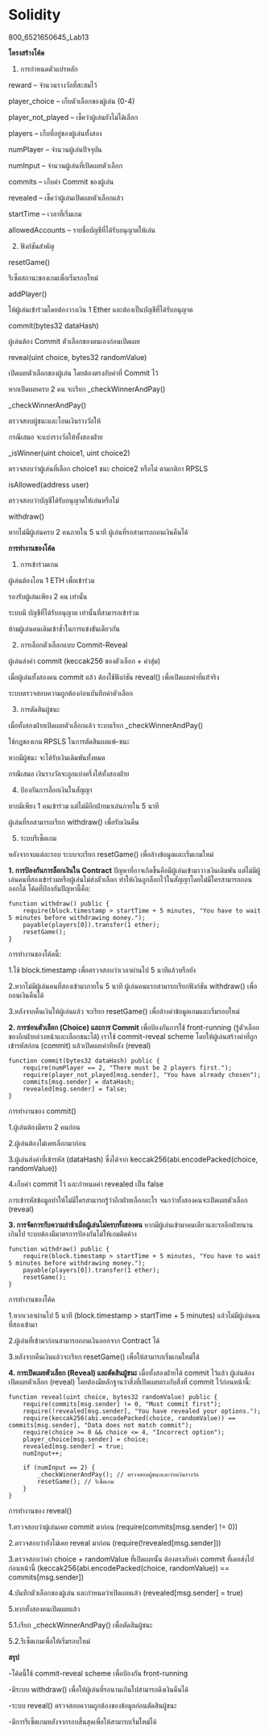 # Solidity

800_6521650645_Lab13

**โครงสร้างโค้ด**

1. การกำหนดตัวแปรหลัก

reward – จำนวนรางวัลที่สะสมไว้

player_choice – เก็บตัวเลือกของผู้เล่น (0-4)

player_not_played – เช็คว่าผู้เล่นยังไม่ได้เลือก

players – เก็บที่อยู่ของผู้เล่นทั้งสอง

numPlayer – จำนวนผู้เล่นปัจจุบัน

numInput – จำนวนผู้เล่นที่เปิดเผยตัวเลือก

commits – เก็บค่า Commit ของผู้เล่น

revealed – เช็คว่าผู้เล่นเปิดเผยตัวเลือกแล้ว

startTime – เวลาที่เริ่มเกม

allowedAccounts – รายชื่อบัญชีที่ได้รับอนุญาตให้เล่น

2. ฟังก์ชันสำคัญ

resetGame()

รีเซ็ตสถานะของเกมเพื่อเริ่มรอบใหม่

addPlayer()

ให้ผู้เล่นเข้าร่วมโดยต้องวางเงิน 1 Ether และต้องเป็นบัญชีที่ได้รับอนุญาต

commit(bytes32 dataHash)

ผู้เล่นต้อง Commit ตัวเลือกของตนเองก่อนเปิดเผย

reveal(uint choice, bytes32 randomValue)

เปิดเผยตัวเลือกของผู้เล่น โดยต้องตรงกับค่าที่ Commit ไว้

หากเปิดเผยครบ 2 คน จะเรียก _checkWinnerAndPay()

_checkWinnerAndPay()

ตรวจสอบผู้ชนะและโอนเงินรางวัลให้

กรณีเสมอ จะแบ่งรางวัลให้ทั้งสองฝ่าย

_isWinner(uint choice1, uint choice2)

ตรวจสอบว่าผู้เล่นที่เลือก choice1 ชนะ choice2 หรือไม่ ตามกติกา RPSLS

isAllowed(address user)

ตรวจสอบว่าบัญชีได้รับอนุญาตให้เล่นหรือไม่

withdraw()

หากไม่มีผู้เล่นครบ 2 คนภายใน 5 นาที ผู้เล่นที่รอสามารถถอนเงินคืนได้

**การทำงานของโค้ด**

1. การเข้าร่วมเกม

ผู้เล่นต้องโอน 1 ETH เพื่อเข้าร่วม

รองรับผู้เล่นเพียง 2 คน เท่านั้น

ระบบมี บัญชีที่ได้รับอนุญาต เท่านั้นที่สามารถเข้าร่วม

ห้ามผู้เล่นคนเดิมเข้าซ้ำในการแข่งขันเดียวกัน

2. การเลือกตัวเลือกแบบ Commit-Reveal

ผู้เล่นส่งค่า commit (keccak256 ของตัวเลือก + ค่าสุ่ม)

เมื่อผู้เล่นทั้งสองคน commit แล้ว ต้องใช้ฟังก์ชัน reveal() เพื่อเปิดเผยค่าที่แท้จริง

ระบบตรวจสอบความถูกต้องก่อนบันทึกค่าตัวเลือก

3. การตัดสินผู้ชนะ

เมื่อทั้งสองฝ่ายเปิดเผยตัวเลือกแล้ว ระบบเรียก _checkWinnerAndPay()

ใช้กฎของเกม RPSLS ในการตัดสินผลแพ้-ชนะ

หากมีผู้ชนะ จะได้รับเงินเดิมพันทั้งหมด

กรณีเสมอ เงินรางวัลจะถูกแบ่งครึ่งให้ทั้งสองฝ่าย

4. ป้องกันการล็อกเงินในสัญญา

หากมีเพียง 1 คนเข้าร่วม แต่ไม่มีอีกฝ่ายมาเล่นภายใน 5 นาที

ผู้เล่นที่รอสามารถเรียก withdraw() เพื่อรับเงินคืน

5. ระบบรีเซ็ตเกม

หลังจากจบแต่ละรอบ ระบบจะเรียก resetGame() เพื่อล้างข้อมูลและเริ่มเกมใหม่

**1. การป้องกันการล็อกเงินใน Contract**
ปัญหาที่อาจเกิดขึ้นคือมีผู้เล่นเข้ามาวางเงินเดิมพัน แต่ไม่มีผู้เล่นคนที่สองเข้าร่วมหรือผู้เล่นไม่ส่งตัวเลือก ทำให้เงินถูกล็อกไว้ในสัญญาโดยไม่มีใครสามารถถอนออกได้ โค้ดที่ป้องกันปัญหานี้คือ:

    function withdraw() public {
        require(block.timestamp > startTime + 5 minutes, "You have to wait 5 minutes before withdrawing money.");
        payable(players[0]).transfer(1 ether);
        resetGame();
    }

การทำงานของโค้ดนี้:

1.ใช้ block.timestamp เพื่อตรวจสอบว่าเวลาผ่านไป 5 นาทีแล้วหรือยัง

2.หากไม่มีผู้เล่นคนที่สองเข้ามาภายใน 5 นาที ผู้เล่นคนแรกสามารถเรียกฟังก์ชัน withdraw() เพื่อถอนเงินคืนได้

3.หลังจากคืนเงินให้ผู้เล่นแล้ว จะเรียก resetGame() เพื่อล้างค่าข้อมูลเกมและเริ่มรอบใหม่

**2. การซ่อนตัวเลือก (Choice) และการ Commit**
เพื่อป้องกันการใช้ front-running (รู้ตัวเลือกของอีกฝ่ายล่วงหน้าและเลือกชนะได้) เราใช้ commit-reveal scheme โดยให้ผู้เล่นสร้างค่าที่ถูกเข้ารหัสก่อน (commit) แล้วเปิดเผยค่าทีหลัง (reveal)

    function commit(bytes32 dataHash) public {
        require(numPlayer == 2, "There must be 2 players first.");
        require(player_not_played[msg.sender], "You have already chosen");
        commits[msg.sender] = dataHash;
        revealed[msg.sender] = false;
    }

การทำงานของ commit()

1.ผู้เล่นต้องมีครบ 2 คนก่อน

2.ผู้เล่นต้องไม่เคยเลือกมาก่อน

3.ผู้เล่นส่งค่าที่เข้ารหัส (dataHash) ซึ่งได้จาก keccak256(abi.encodePacked(choice, randomValue))

4.เก็บค่า commit ไว้ และกำหนดค่า revealed เป็น false

การเข้ารหัสข้อมูลทำให้ไม่มีใครสามารถรู้ว่าอีกฝ่ายเลือกอะไร จนกว่าทั้งสองคนจะเปิดเผยตัวเลือก (reveal)

**3. การจัดการกับความล่าช้าเมื่อผู้เล่นไม่ครบทั้งสองคน**
หากมีผู้เล่นเข้ามาคนเดียวและรออีกฝ่ายนานเกินไป ระบบต้องมีมาตรการป้องกันไม่ให้เกมติดค้าง

    function withdraw() public {
        require(block.timestamp > startTime + 5 minutes, "You have to wait 5 minutes before withdrawing money.");
        payable(players[0]).transfer(1 ether);
        resetGame();
    }

การทำงานของโค้ด

1.หากเวลาผ่านไป 5 นาที (block.timestamp > startTime + 5 minutes) แล้วไม่มีผู้เล่นคนที่สองเข้ามา

2.ผู้เล่นที่เข้ามาก่อนสามารถถอนเงินออกจาก Contract ได้

3.หลังจากคืนเงินแล้วจะเรียก resetGame() เพื่อให้สามารถเริ่มเกมใหม่ได้

**4. การเปิดเผยตัวเลือก (Reveal) และตัดสินผู้ชนะ**
เมื่อทั้งสองฝ่ายได้ commit ไว้แล้ว ผู้เล่นต้องเปิดเผยตัวเลือก (reveal) โดยต้องมีหลักฐานว่าสิ่งที่เปิดเผยตรงกับสิ่งที่ commit ไว้ก่อนหน้านี้:

    function reveal(uint choice, bytes32 randomValue) public {
        require(commits[msg.sender] != 0, "Must commit first");
        require(!revealed[msg.sender], "You have revealed your options.");
        require(keccak256(abi.encodePacked(choice, randomValue)) == commits[msg.sender], "Data does not match commit");
        require(choice >= 0 && choice <= 4, "Incorrect option");
        player_choice[msg.sender] = choice;
        revealed[msg.sender] = true;
        numInput++;
        
        if (numInput == 2) {
            _checkWinnerAndPay(); // ตรวจสอบผู้ชนะและจ่ายเงินรางวัล
            resetGame(); // รีเซ็ตเกม
        }
    }

การทำงานของ reveal()

1.ตรวจสอบว่าผู้เล่นเคย commit มาก่อน (require(commits[msg.sender] != 0))

2.ตรวจสอบว่ายังไม่เคย reveal มาก่อน (require(!revealed[msg.sender]))

3.ตรวจสอบว่าค่า choice + randomValue ที่เปิดเผยนั้น ต้องตรงกับค่า commit ที่เคยส่งไปก่อนหน้านี้ (keccak256(abi.encodePacked(choice, randomValue)) == commits[msg.sender])

4.บันทึกตัวเลือกของผู้เล่น และกำหนดว่าเปิดเผยแล้ว (revealed[msg.sender] = true)

5.หากทั้งสองคนเปิดเผยแล้ว

   5.1.เรียก _checkWinnerAndPay() เพื่อตัดสินผู้ชนะ

   5.2.รีเซ็ตเกมเพื่อให้เริ่มรอบใหม่

**สรุป**

-โค้ดนี้ใช้ commit-reveal scheme เพื่อป้องกัน front-running

-มีระบบ withdraw() เพื่อให้ผู้เล่นที่รอนานเกินไปสามารถดึงเงินคืนได้

-ระบบ reveal() ตรวจสอบความถูกต้องของข้อมูลก่อนตัดสินผู้ชนะ

-มีการรีเซ็ตเกมหลังจากรอบสิ้นสุดเพื่อให้สามารถเริ่มใหม่ได้
